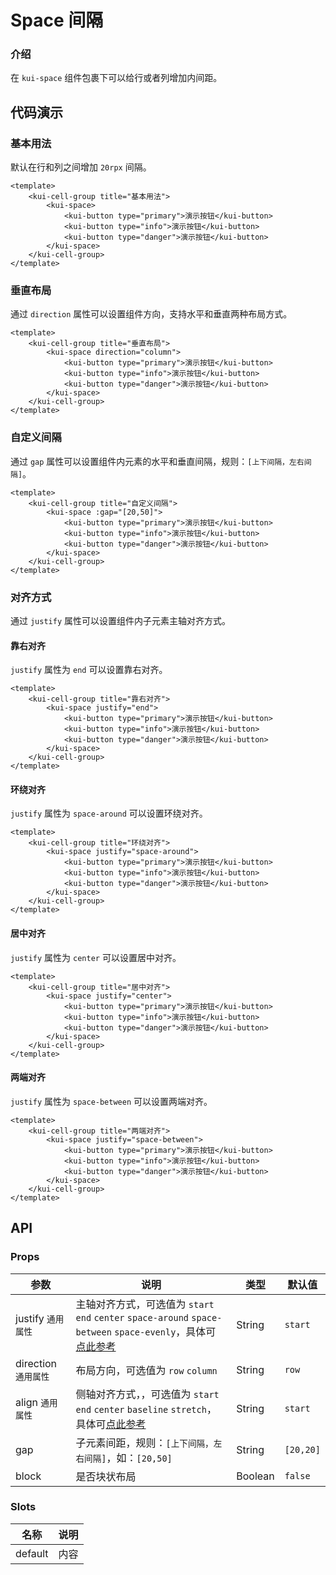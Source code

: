 # Space 间隔

### 介绍
    
在 `kui-space` 组件包裹下可以给行或者列增加内间距。

<!--@include: ./tips/introduce.md-->

## 代码演示

### 基本用法

默认在行和列之间增加 `20rpx` 间隔。

```vue
<template>
    <kui-cell-group title="基本用法">
        <kui-space>
            <kui-button type="primary">演示按钮</kui-button>
            <kui-button type="info">演示按钮</kui-button>
            <kui-button type="danger">演示按钮</kui-button>
        </kui-space>
    </kui-cell-group>
</template>
```

### 垂直布局

通过 `direction` 属性可以设置组件方向，支持水平和垂直两种布局方式。

```vue
<template>
    <kui-cell-group title="垂直布局">
        <kui-space direction="column">
            <kui-button type="primary">演示按钮</kui-button>
            <kui-button type="info">演示按钮</kui-button>
            <kui-button type="danger">演示按钮</kui-button>
        </kui-space>
    </kui-cell-group>
</template>
```

### 自定义间隔

通过 `gap` 属性可以设置组件内元素的水平和垂直间隔，规则：`[上下间隔，左右间隔]`。

```vue
<template>
    <kui-cell-group title="自定义间隔">
        <kui-space :gap="[20,50]">
            <kui-button type="primary">演示按钮</kui-button>
            <kui-button type="info">演示按钮</kui-button>
            <kui-button type="danger">演示按钮</kui-button>
        </kui-space>
    </kui-cell-group>
</template>
```

### 对齐方式

通过 `justify` 属性可以设置组件内子元素主轴对齐方式。

#### 靠右对齐

`justify` 属性为 `end` 可以设置靠右对齐。

```vue
<template>
    <kui-cell-group title="靠右对齐">
        <kui-space justify="end">
            <kui-button type="primary">演示按钮</kui-button>
            <kui-button type="info">演示按钮</kui-button>
            <kui-button type="danger">演示按钮</kui-button>
        </kui-space>
    </kui-cell-group>
</template>
```

#### 环绕对齐

`justify` 属性为 `space-around` 可以设置环绕对齐。

```vue
<template>
    <kui-cell-group title="环绕对齐">
        <kui-space justify="space-around">
            <kui-button type="primary">演示按钮</kui-button>
            <kui-button type="info">演示按钮</kui-button>
            <kui-button type="danger">演示按钮</kui-button>
        </kui-space>
    </kui-cell-group>
</template>
```

#### 居中对齐

`justify` 属性为 `center` 可以设置居中对齐。

```vue
<template>
    <kui-cell-group title="居中对齐">
        <kui-space justify="center">
            <kui-button type="primary">演示按钮</kui-button>
            <kui-button type="info">演示按钮</kui-button>
            <kui-button type="danger">演示按钮</kui-button>
        </kui-space>
    </kui-cell-group>
</template>
```

#### 两端对齐

`justify` 属性为 `space-between` 可以设置两端对齐。

```vue
<template>
    <kui-cell-group title="两端对齐">
        <kui-space justify="space-between">
            <kui-button type="primary">演示按钮</kui-button>
            <kui-button type="info">演示按钮</kui-button>
            <kui-button type="danger">演示按钮</kui-button>
        </kui-space>
    </kui-cell-group>
</template>
```

## API

### Props

| 参数         | 说明                             | 类型   | 默认值           |
|--------------|----------------------------------|--------|------------------|
| justify `通用属性`         | 主轴对齐方式，可选值为 `start` `end` `center` `space-around` `space-between` `space-evenly`，具体可 [点此参考](https://developer.mozilla.org/zh-CN/docs/Web/CSS/justify-items)               | String | `start`                |
| direction `通用属性`         | 布局方向，可选值为 `row` `column`              | String | `row`                |
| align `通用属性`         | 侧轴对齐方式，，可选值为 `start` `end` `center` `baseline` `stretch`，具体可[点此参考](https://developer.mozilla.org/en-US/docs/Web/CSS/align-items)                | String | `start`                |
| gap         | 子元素间距，规则：`[上下间隔，左右间隔]`，如：`[20,50]`               | String | `[20,20]`                |
| block         | 是否块状布局               | Boolean | `false`                |

### Slots

| 名称 | 说明           | 
|--------|----------------|
| default  | 内容 | 
    